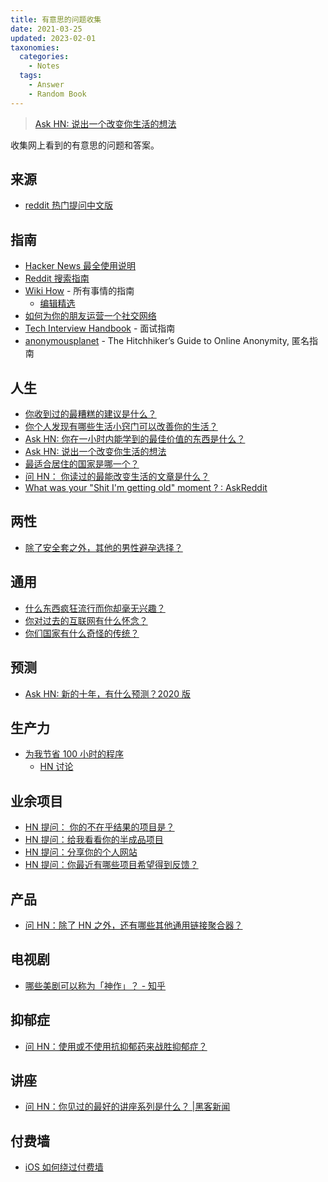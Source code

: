 ```yaml
---
title: 有意思的问题收集
date: 2021-03-25
updated: 2023-02-01
taxonomies:
  categories:
    - Notes
  tags:
    - Answer
    - Random Book
---
```


> [Ask HN: 说出一个改变你生活的想法](https://news.ycombinator.com/item?id=23092657)

收集网上看到的有意思的问题和答案。

<!-- more -->

## 来源

- [reddit 热门提问中文版](https://ask.buzzing.cc/)

## 指南

- [Hacker News 最全使用说明](https://github.com/minimaxir/hacker-news-undocumented/blob/master/README.md)
- [Reddit 搜索指南](https://www.reddit.com/wiki/search)
- [Wiki How](https://www.wikihow.com/) - 所有事情的指南
  - [编辑精选](https://www.wikihow.com/Category:Featured-Articles)
- [如何为你的朋友运营一个社交网络](https://runyourown.social/)
- [Tech Interview Handbook](https://techinterviewhandbook.org/) - 面试指南
- [anonymousplanet](https://anonymousplanet.org/guide.html) - The Hitchhiker’s
  Guide to Online Anonymity, 匿名指南

## 人生

- [你收到过的最糟糕的建议是什么？](https://www.reddit.com/r/AskReddit/comments/ph4pax/what_was_the_worst_advice_you_have_ever_received/)
- [你个人发现有哪些生活小窍门可以改善你的生活？](https://www.reddit.com/r/AskReddit/comments/pk5x1q/what_life_hacks_have_you_personally_found_that/)
- [Ask HN: 你在一小时内能学到的最佳价值的东西是什么？](https://news.ycombinator.com/item?id=21581361)
- [Ask HN: 说出一个改变你生活的想法](https://news.ycombinator.com/item?id=23092657)
- [最适合居住的国家是哪一个？](https://www.reddit.com/r/AskReddit/comments/sb5gci/what_is_the_best_country_to_live_in/)
- [问 HN： 你读过的最能改变生活的文章是什么？](https://news.ycombinator.com/item?id=28232165)
- [What was your "Shit I'm getting old" moment ? : AskReddit](https://www.reddit.com/r/AskReddit/comments/phs99j/what_was_your_shit_im_getting_old_moment/)

## 两性

- [除了安全套之外，其他的男性避孕选择？](https://www.reddit.com/r/TooAfraidToAsk/comments/pgwrjx/aside_from_condoms_why_are_there_no_birth_control/)

## 通用

- [什么东西疯狂流行而你却毫无兴趣？](https://www.reddit.com/r/AskReddit/comments/pguqh1/what_is_something_crazy_popular_that_you_have_no/)
- [你对过去的互联网有什么怀念？](https://www.reddit.com/r/AskReddit/comments/pgqeq8/what_do_you_miss_about_the_internet_of_the_past/)
- [你们国家有什么奇怪的传统？](https://www.reddit.com/r/TellMeAFact/comments/emukdw/tmaf_about_weird_traditions_in_your_country/)

## 预测

- [Ask HN: 新的十年，有什么预测？2020 版](https://news.ycombinator.com/item?id=21941278)

## 生产力

- [为我节省 100 小时的程序](https://danielsada.tech/blog/programs-saved-me-100-hours/)
  - [HN 讨论](https://news.ycombinator.com/item?id=13887237)

## 业余项目

- [HN 提问： 你的不在乎结果的项目是？](https://news.ycombinator.com/item?id=25992782)
- [HN 提问：给我看看你的半成品项目](https://news.ycombinator.com/item?id=25700135)
- [HN 提问：分享你的个人网站](https://news.ycombinator.com/item?id=30934529)
- [HN 提问：你最近有哪些项目希望得到反馈？](https://news.ycombinator.com/item?id=37156101)

## 产品

- [问 HN：除了 HN 之外，还有哪些其他通用链接聚合器？](https://news.ycombinator.com/item?id=28632002)

## 电视剧

- [哪些美剧可以称为「神作」？ - 知乎](https://www.zhihu.com/question/22398342)

## 抑郁症

- [问 HN：使用或不使用抗抑郁药来战胜抑郁症？](https://news.ycombinator.com/item?id=30923701)

## 讲座

- [问 HN：你见过的最好的讲座系列是什么？ |黑客新闻](https://news.ycombinator.com/item?id=34591291)

## 付费墙

- [iOS 如何绕过付费墙](https://www.reddit.com/r/ios/comments/10htdu4/how_to_really_bypass_paywalls_in_safari_on_ios_in/)

